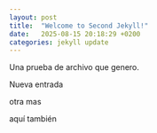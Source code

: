 ```yaml
---
layout: post
title:  "Welcome to Second Jekyll!"
date:   2025-08-15 20:18:29 +0200
categories: jekyll update
---
```


Una prueba de archivo que genero.

Nueva entrada

otra mas

aquí también
